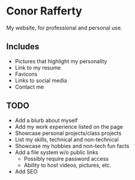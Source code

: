 # Conor Rafferty
My website, for professional and personal use.

## Includes
- Pictures that highlight my personality
- Link to my resume
- Favicons
- Links to social media
- Contact me

## TODO
- Add a blurb about myself
- Add my work experience listed on the page
- Showcase personal projects/class projects
- List my skills, technical and non-technical
- Showcase my hobbies and non-tech fun facts
- Add a file system w/o public links
	- Possibly require password access
	- Ability to host videos, pictures, etc.
- Add SEO
